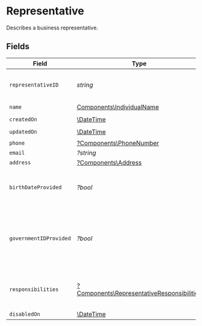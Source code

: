 # Representative

Describes a business representative.


## Fields

| Field                                                                                                   | Type                                                                                                    | Required                                                                                                | Description                                                                                             | Example                                                                                                 |
| ------------------------------------------------------------------------------------------------------- | ------------------------------------------------------------------------------------------------------- | ------------------------------------------------------------------------------------------------------- | ------------------------------------------------------------------------------------------------------- | ------------------------------------------------------------------------------------------------------- |
| `representativeID`                                                                                      | *string*                                                                                                | :heavy_check_mark:                                                                                      | Unique identifier for this representative.                                                              |                                                                                                         |
| `name`                                                                                                  | [Components\IndividualName](../../Models/Components/IndividualName.md)                                  | :heavy_check_mark:                                                                                      | N/A                                                                                                     |                                                                                                         |
| `createdOn`                                                                                             | [\DateTime](https://www.php.net/manual/en/class.datetime.php)                                           | :heavy_check_mark:                                                                                      | N/A                                                                                                     |                                                                                                         |
| `updatedOn`                                                                                             | [\DateTime](https://www.php.net/manual/en/class.datetime.php)                                           | :heavy_check_mark:                                                                                      | N/A                                                                                                     |                                                                                                         |
| `phone`                                                                                                 | [?Components\PhoneNumber](../../Models/Components/PhoneNumber.md)                                       | :heavy_minus_sign:                                                                                      | N/A                                                                                                     |                                                                                                         |
| `email`                                                                                                 | *?string*                                                                                               | :heavy_minus_sign:                                                                                      | N/A                                                                                                     | jordan.lee@classbooker.dev                                                                              |
| `address`                                                                                               | [?Components\Address](../../Models/Components/Address.md)                                               | :heavy_minus_sign:                                                                                      | N/A                                                                                                     |                                                                                                         |
| `birthDateProvided`                                                                                     | *?bool*                                                                                                 | :heavy_minus_sign:                                                                                      | Indicates whether this representative's birth date has been provided.                                   |                                                                                                         |
| `governmentIDProvided`                                                                                  | *?bool*                                                                                                 | :heavy_minus_sign:                                                                                      | Indicates whether a government ID (SSN, ITIN, etc.) has been provided for this representative.          |                                                                                                         |
| `responsibilities`                                                                                      | [?Components\RepresentativeResponsibilities](../../Models/Components/RepresentativeResponsibilities.md) | :heavy_minus_sign:                                                                                      | Describes the job responsibilities of a business representative.                                        |                                                                                                         |
| `disabledOn`                                                                                            | [\DateTime](https://www.php.net/manual/en/class.datetime.php)                                           | :heavy_minus_sign:                                                                                      | N/A                                                                                                     |                                                                                                         |